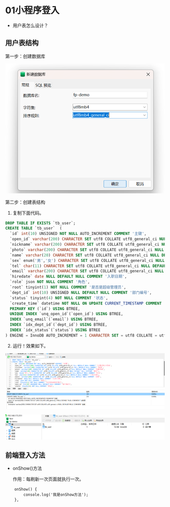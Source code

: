 # 01小程序登入

- 用户表怎么设计？



## 用户表结构

第一步：创建数据库

![image-20240329220444252](01小程序登入.assets/image-20240329220444252.png)





第二步：创建表结构

1. 复制下面代码。

```sql
DROP TABLE IF EXISTS `tb_user`;
CREATE TABLE `tb_user`  (
  `id` int(10) UNSIGNED NOT NULL AUTO_INCREMENT COMMENT '主键',
  `open_id` varchar(200) CHARACTER SET utf8 COLLATE utf8_general_ci NULL DEFAULT NULL COMMENT '长期授权字符串',
  `nickname` varchar(200) CHARACTER SET utf8 COLLATE utf8_general_ci NULL DEFAULT NULL COMMENT '昵称',
  `photo` varchar(200) CHARACTER SET utf8 COLLATE utf8_general_ci NULL DEFAULT NULL COMMENT '头像网址',
  `name` varchar(20) CHARACTER SET utf8 COLLATE utf8_general_ci NULL DEFAULT NULL COMMENT '姓名',
  `sex` enum('男','女') CHARACTER SET utf8 COLLATE utf8_general_ci NULL DEFAULT NULL COMMENT '性别',
  `tel` char(11) CHARACTER SET utf8 COLLATE utf8_general_ci NULL DEFAULT NULL COMMENT '手机号码',
  `email` varchar(200) CHARACTER SET utf8 COLLATE utf8_general_ci NULL DEFAULT NULL COMMENT '邮箱',
  `hiredate` date NULL DEFAULT NULL COMMENT '入职日期',
  `role` json NOT NULL COMMENT '角色',
  `root` tinyint(1) NOT NULL COMMENT '是否是超级管理员',
  `dept_id` int(10) UNSIGNED NULL DEFAULT NULL COMMENT '部门编号',
  `status` tinyint(4) NOT NULL COMMENT '状态',
  `create_time` datetime NOT NULL ON UPDATE CURRENT_TIMESTAMP COMMENT '创建时间',
  PRIMARY KEY (`id`) USING BTREE,
  UNIQUE INDEX `unq_open_id`(`open_id`) USING BTREE,
  INDEX `unq_email`(`email`) USING BTREE,
  INDEX `idx_dept_id`(`dept_id`) USING BTREE,
  INDEX `idx_status`(`status`) USING BTREE
) ENGINE = InnoDB AUTO_INCREMENT = 1 CHARACTER SET = utf8 COLLATE = utf8_general_ci COMMENT = '用户表' ROW_FORMAT = DYNAMIC;

```

2. 运行！效果如下。

![image-20240329220615806](01小程序登入.assets/image-20240329220615806.png)

![image-20240329220643547](01小程序登入.assets/image-20240329220643547.png)











## 前端登入方法

- onShow()方法

  作用：每刷新一次页面就执行一次。

```
	onShow() {
		console.log('我是onShow方法');
	},
```































